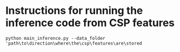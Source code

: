 # Instructions for running the inference code from CSP features

`python main_inference.py --data_folder 'path\to\direction\where\the\csp\features\are\stored`
